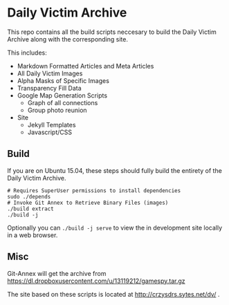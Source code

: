 # Daily Victim Archive

This repo contains all the build scripts neccesary to build the Daily Victim Archive along with the corresponding site.

This includes:
* Markdown Formatted Articles and Meta Articles
* All Daily Victim Images
* Alpha Masks of Specific Images
* Transparency Fill Data
* Google Map Generation Scripts
  * Graph of all connections
  * Group photo reunion
* Site
  * Jekyll Templates
  * Javascript/CSS

## Build

If you are on Ubuntu 15.04, these steps should fully build the entirety of
the Daily Victim Archive.

```
# Requires SuperUser permissions to install dependencies
sudo ./depends
# Invoke Git Annex to Retrieve Binary Files (images)
./build extract
./build -j
```

Optionally you can ```./build -j serve``` to view the in development
site locally in a web browser.

## Misc

Git-Annex will get the archive from https://dl.dropboxusercontent.com/u/13119212/gamespy.tar.gz

The site based on these scripts is located at http://crzysdrs.sytes.net/dv/ .
